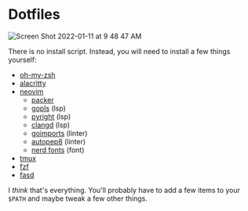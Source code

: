 # Dotfiles

![Screen Shot 2022-01-11 at 9 48 47 AM](https://user-images.githubusercontent.com/15034943/148975347-65035a51-3cb9-4173-852f-8f00bf93c372.png)


There is no install script. Instead, you will need to install a few things yourself:

- [oh-my-zsh](https://ohmyz.sh/#install)
- [alacritty](https://github.com/alacritty/alacritty/blob/master/INSTALL.md)
- [neovim](https://github.com/neovim/neovim/wiki/Installing-Neovim)
  - [packer](https://github.com/wbthomason/packer.nvim#quickstart)
  - [gopls](https://github.com/golang/tools/tree/master/gopls#installation) (lsp)
  - [pyright](https://github.com/microsoft/pyright#command-line) (lsp)
  - [clangd](https://clangd.llvm.org/installation.html) (lsp)
  - [goimports](https://pkg.go.dev/golang.org/x/tools/cmd/goimports) (linter)
  - [autopep8](https://pypi.org/project/autopep8/) (linter)
  - [nerd fonts](https://github.com/ryanoasis/nerd-fonts#font-installation) (font)
- [tmux](https://github.com/tmux/tmux/wiki/Installing)
- [fzf](https://github.com/junegunn/fzf#installation)
- [fasd](https://github.com/clvv/fasd/wiki/Installing-via-Package-Managers)

I _think_ that's everything. You'll probably have to add a few items to your `$PATH` and maybe tweak a few other things.
